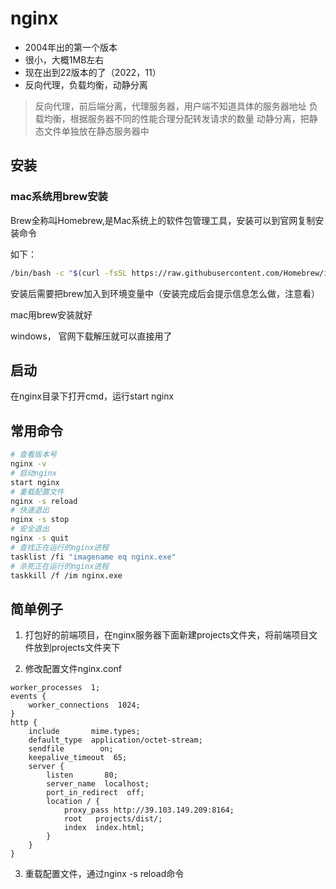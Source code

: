 # nginx

* 2004年出的第一个版本
* 很小，大概1MB左右
* 现在出到22版本的了（2022，11）
* 反向代理，负载均衡，动静分离

> 反向代理，前后端分离，代理服务器，用户端不知道具体的服务器地址
> 负载均衡，根据服务器不同的性能合理分配转发请求的数量
> 动静分离，把静态文件单独放在静态服务器中

## 安装

### mac系统用brew安装

Brew全称叫Homebrew,是Mac系统上的软件包管理工具，安装可以到官网复制安装命令

如下：
```bash
/bin/bash -c "$(curl -fsSL https://raw.githubusercontent.com/Homebrew/install/HEAD/install.sh)"
```

安装后需要把brew加入到环境变量中（安装完成后会提示信息怎么做，注意看）

mac用brew安装就好

windows， 官网下载解压就可以直接用了

## 启动

在nginx目录下打开cmd，运行start nginx

## 常用命令

```bash
# 查看版本号
nginx -v
# 启动nginx
start nginx
# 重载配置文件
nginx -s reload
# 快速退出
nginx -s stop
# 安全退出
nginx -s quit
# 查找正在运行的nginx进程
tasklist /fi "imagename eq nginx.exe"
# 杀死正在运行的nginx进程
taskkill /f /im nginx.exe
```

## 简单例子

1. 打包好的前端项目，在nginx服务器下面新建projects文件夹，将前端项目文件放到projects文件夹下

2. 修改配置文件nginx.conf

```config
worker_processes  1;
events {
    worker_connections  1024;
}
http {
    include       mime.types;
    default_type  application/octet-stream;
    sendfile        on;
    keepalive_timeout  65;
    server {
        listen       80;
        server_name  localhost;
        port_in_redirect  off;
        location / {
            proxy_pass http://39.103.149.209:8164;
            root   projects/dist/;
            index  index.html;
        }
    }
}
```

3. 重载配置文件，通过nginx -s reload命令






